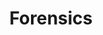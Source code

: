---
title: "Forensics"
description: Challenges related to log analysis, file recovery, steganography, and memory forensics
summary: Write-ups for Forensics  challenges on PicoCTF
type: "list"
weight: 4
hidemeta: true
cascade:
    showDate: false
---